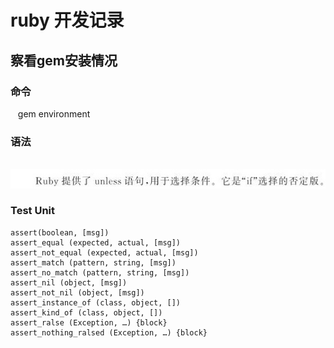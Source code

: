 ruby 开发记录
===============
## 察看gem安装情况
### 命令
    gem environment
### 语法
    ![image text](https://raw.githubusercontent.com/byteguitar/ruby-/master/images/1041371_16.jpg)
### Test Unit
    assert(boolean, [msg])
    assert_equal (expected, actual, [msg])
    assert_not_equal (expected, actual, [msg])
    assert_match (pattern, string, [msg])
    assert_no_match (pattern, string, [msg])
    assert_nil (object, [msg])
    assert_not_nil (object, [msg])
    assert_instance_of (class, object, [])
    assert_kind_of (class, object, [])
    assert_ralse (Exception, …) {block}
    assert_nothing_ralsed (Exception, …) {block}
